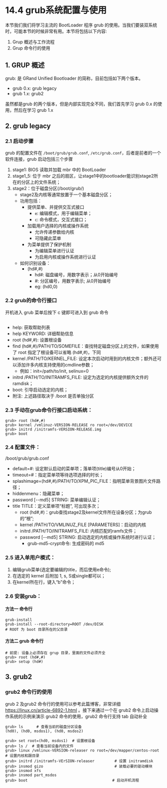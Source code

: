 # 14.4 grub系统配置与使用
本节我们我们将学习主流的 BootLoader 程序 grub 的使用。当我们要装双系统时，可能本节的时候非常有用。本节将包括以下内容:
1. Grup 概述与工作流程
2. Grup 命令行的使用

## 1. GRUP 概述
grub: 是 GRand Unified Bootloader 的简称，目前包括如下两个版本。
- grub 0.x: grub legacy
- grub 1.x: grub2

虽然都是grub 的两个版本，但是内部实现完全不同，我们首先学习 grub 0.x 的使用，然后在学习 grub 1.x

## 2. grub legacy
### 2.1 启动步骤
grub 的配置文件在 `/boot/grub/grub.conf`, `/etc/grub.conf`，后者是前者的一个软件连接，grub 启动包括三个步骤
1. stage1: BIOS 读取并加载 mbr 中的 BootLoader
2. stage1_5: 位于 mbr 之后的扇区，让stage1中的bootloader能识别stage2所在的分区上的文件系统；
3. stage2：位于磁盘分区(/boot/grub/)
    - stage2及内核等通常放置于一个基本磁盘分区；
    - 功用包括：
        - 提供菜单、并提供交互式接口
            - `e`: 编辑模式，用于编辑菜单；
            - `c`: 命令模式，交互式接口；
        - 加载用户选择的内核或操作系统
            - 允许传递参数给内核
            - 可隐藏此菜单
        - 为菜单提供了保护机制
            - 为编辑菜单进行认证
            - 为启用内核或操作系统进行认证
    - 如何识别设备：
        - (hd\#,\#)
            - hd\#: 磁盘编号，用数字表示；从0开始编号
            - \#: 分区编号，用数字表示; 从0开始编号
            - eg: (hd0,0)

### 2.2 grub的命令行接口
开机进入 grub 菜单后按下 c 键即可进入到 grub 命令
```

```
- help: 获取帮助列表
- help KEYWORD: 详细帮助信息
- root (hd\#,\#): 设置根设备
- find (hd\#,\#)/PATH/TO/SOMEFILE：查找特定磁盘分区上的文件，如果使用了 root 指定了根设备可以省略 (hd\#,\#)，下同
- kernel /PATH/TO/KERNEL_FILE: 设定本次启动时用到的内核文件；额外还可以添加许多内核支持使用的cmdline参数；
    - 例如：init=/path/to/init, selinux=0
- initrd /PATH/TO/INITRAMFS_FILE: 设定为选定的内核提供额外文件的ramdisk；
- boot: 引导启动选定的内核；
- 附注: 上述路径取决于 /boot 是否单独分区

### 2.3 手动在grub命令行接口启动系统：
```
grub> root (hd#,#)
grub> kernel /vmlinuz-VERSION-RELEASE ro root=/dev/DEVICE 
grub> initrd /initramfs-VERSION-RELEASE.img
grub> boot
```

### 2.4 配置文件：
/boot/grub/grub.conf
- default=#: 设定默认启动的菜单项；落单项(title)编号从0开始；
- timeout=#：指定菜单项等待选项选择的时长；
- splashimage=(hd#,#)/PATH/TO/XPM_PIC_FILE：指明菜单背景图片文件路径；
- hiddenmenu：隐藏菜单；
- password [--md5] STRING: 菜单编辑认证；
- title TITLE：定义菜单项“标题”, 可出现多次；
    - root (hd#,#)：grub查找stage2及kernel文件所在设备分区；为grub的“根”; 
    - kernel /PATH/TO/VMLINUZ_FILE [PARAMETERS]：启动的内核
    - initrd /PATH/TO/INITRAMFS_FILE: 内核匹配的ramfs文件；
    - password [--md5] STRING: 启动选定的内核或操作系统时进行认证；
        - grub-md5-crypt命令: 生成密码的 md5 

### 2.5 进入单用户模式：
1. 编辑grub菜单(选定要编辑的title，而后使用e命令); 
2. 在选定的 kernel 后附加 1, s, S或single都可以；
3. 在kernel所在行，键入“b”命令；

### 2.6 安装grub：
#### 方法一 命令行
```
grub-install
grub-install --root-directory=ROOT /dev/DISK
# ROOT 为 boot 目录所在的父目录
```

#### 方法二 grub 命令行
```
# 前提: 设备上必须存在 grup 目录，里面的文件必须齐全
grub> root (hd#,#)
grub> setup (hd#)
```


## 3. grub2
### grub2 命令行的使用
grub 2 及grub2 命令行的使用可以参考此篇博客，非常详细 https://linux.cn/article-6892-1.html 。接下来通过一个在 grub2 命令上启动操作系统的示例来演示 grub2 命令的使用，grub2 命令行支持 tab 自动补全
```
grub> ls      # 查看当前的磁盘分区设备
(hd0), (hd0, msdos1), (hd0, msdos2)

grub> set root=(hd0, msdos1)  # 设置根设备
grub> ls /  # 查看当前设备内的文件
grub> linux /vmlinux-VERSION-releaser ro root=/dev/mapper/centos-root # 设置内核和跟目录
grub> initrd /initramfs-VErSION-releaser         # 设置 initramdisk 
grub> insmod gizo                                # 装载必要的驱动模块
grub> insmod xfs
grub> insmod part_msdos
grub> boot                                      # 启动开机流程
```
